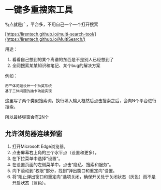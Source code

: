 # 一键多重搜索工具

特点就是广，平台多，不用自己一个一个打开搜索

[https://lirentech.github.io/multi-search-tool/](https://lirentech.github.io/MultiSearch/)

用途：

1. 看看自己想到的某个离谱的东西是不是别人已经想到了
2. 全网搜索某某知识和笔记、某个bug的解决方案

例如：

```
用三体问题设计一个抽奖系统
基于三体问题的抽卡功能实现

```

这里写了两个类似搜索词，换行填入输入框然后点击搜索之后，会向N个平台进行搜索。

所以最终弹窗会有2N个



## 允许浏览器连续弹窗

1. 打开Microsoft Edge浏览器。
2. 点击屏幕右上角的三个水平点（设置和更多）。
3. 在下拉菜单中选择“设置”。
4. 在设置页面的左侧菜单中，点击“隐私、搜索和服务”。
5. 向下滚动到“权限”部分，找到“弹出窗口和重定向”设置。
6. 将“阻止弹出窗口和重定向”选项关闭，确保开关处于关闭状态（灰色）而不是开启状态（蓝色）。
